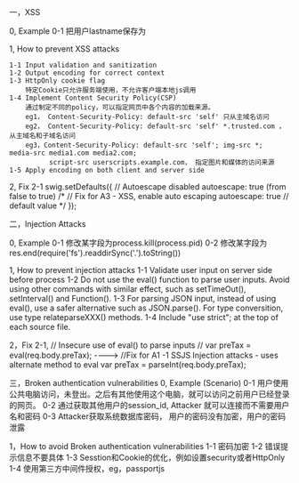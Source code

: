 一，XSS

0, Example
   0-1  把用户lastname保存为<script>alert('Hello World')</script>

1, How to prevent XSS attacks

    1-1 Input validation and sanitization
    1-2 Output encoding for correct context
    1-3 HttpOnly cookie flag
        特定Cookie只允许服务端使用，不允许客户端本地js调用
    1-4 Implement Content Security Policy(CSP)
        通过制定不同的policy，可以指定网页中各个内容的加载来源。
        eg1， Content-Security-Policy: default-src 'self' 只从主域名访问
        eg2， Content-Security-Policy: default-src 'self' *.trusted.com ，从主域名和子域名访问
        eg3，Content-Security-Policy: default-src 'self'; img-src *; media-src media1.com media2.com;
              script-src userscripts.example.com， 指定图片和媒体的访问来源
    1-5 Apply encoding on both client and server side
2, Fix
   2-1
   swig.setDefaults({
           // Autoescape disabled
           autoescape: true (from false to true)
           /*
           // Fix for A3 - XSS, enable auto escaping
           autoescape: true // default value
           */
       });

二，Injection Attacks

0, Example
   0-1 修改某字段为process.kill(process.pid)
   0-2 修改某字段为res.end(require('fs').readdirSync('.').toString())

1, How to prevent injection attacks
   1-1 Validate user input on server side before process
   1-2 Do not use the eval() function to parse user inputs. Avoid using other commands with similar effect,
       such as setTimeOut(), setInterval() and Function().
   1-3 For parsing JSON input, instead of using eval(), use a safer alternative such as JSON.parse().
       For type conversition, use type relateparseXXX() methods.
   1-4 Include "use strict"; at the top of each source file.

2，Fix
   2-1,
   // Insecure use of eval() to parse inputs
   // var preTax = eval(req.body.preTax);
   ---->
   //Fix for A1 -1 SSJS Injection attacks - uses alternate method to eval
   var preTax = parseInt(req.body.preTax);

三，Broken authentication vulnerabilities
0, Example (Scenario)
   0-1 用户使用公共电脑访问，未登出。之后有其他使用这个电脑，就可以访问之前用户已经登录的网页。
   0-2 通过获取其他用户的session_id, Attacker 就可以连接而不需要用户名和密码
   0-3 Attacker获取系统数据库密码， 用户的密码没有加密，用户的密码泄露

1，How to avoid Broken authentication vulnerabilities
   1-1 密码加密
   1-2 错误提示信息不要具体
   1-3 Sesstion和Cookie的优化，例如设置security或者HttpOnly
   1-4 使用第三方中间件授权，eg，passportjs

